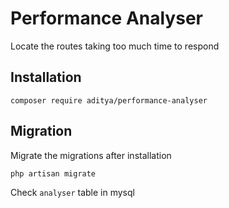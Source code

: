 # Performance Analyser
Locate the routes taking too much time to respond

## Installation
```
composer require aditya/performance-analyser
```

## Migration
Migrate the migrations after installation
```
php artisan migrate
```

Check `analyser` table in mysql